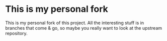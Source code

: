 # This is my personal fork

This is my personal fork of this project.  All the interesting stuff is in branches that come & go,
so maybe you really want to look at the upstream repository.
